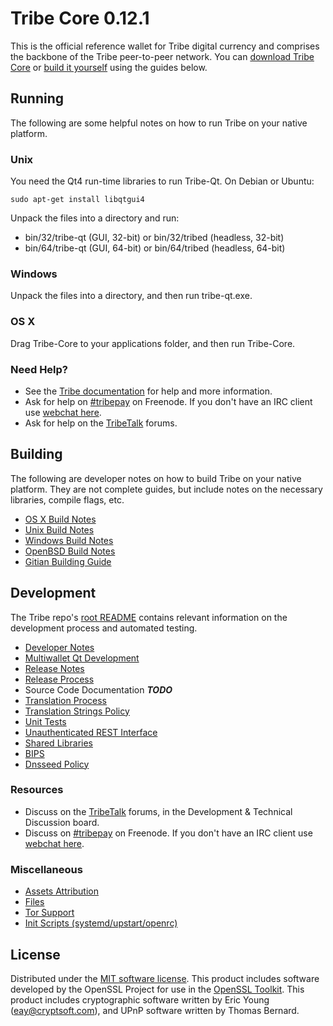 Tribe Core 0.12.1
=====================

This is the official reference wallet for Tribe digital currency and comprises the backbone of the Tribe peer-to-peer network. You can [download Tribe Core](https://www.tribe.org/downloads/) or [build it yourself](#building) using the guides below.

Running
---------------------
The following are some helpful notes on how to run Tribe on your native platform.

### Unix

You need the Qt4 run-time libraries to run Tribe-Qt. On Debian or Ubuntu:

	sudo apt-get install libqtgui4

Unpack the files into a directory and run:

- bin/32/tribe-qt (GUI, 32-bit) or bin/32/tribed (headless, 32-bit)
- bin/64/tribe-qt (GUI, 64-bit) or bin/64/tribed (headless, 64-bit)



### Windows

Unpack the files into a directory, and then run tribe-qt.exe.

### OS X

Drag Tribe-Core to your applications folder, and then run Tribe-Core.

### Need Help?

* See the [Tribe documentation](https://tribepay.atlassian.net/wiki/display/DOC)
for help and more information.
* Ask for help on [#tribepay](http://webchat.freenode.net?channels=tribepay) on Freenode. If you don't have an IRC client use [webchat here](http://webchat.freenode.net?channels=tribepay).
* Ask for help on the [TribeTalk](https://tribetalk.org/) forums.

Building
---------------------
The following are developer notes on how to build Tribe on your native platform. They are not complete guides, but include notes on the necessary libraries, compile flags, etc.

- [OS X Build Notes](build-osx.md)
- [Unix Build Notes](build-unix.md)
- [Windows Build Notes](build-windows.md)
- [OpenBSD Build Notes](build-openbsd.md)
- [Gitian Building Guide](gitian-building.md)

Development
---------------------
The Tribe repo's [root README](/README.md) contains relevant information on the development process and automated testing.

- [Developer Notes](developer-notes.md)
- [Multiwallet Qt Development](multiwallet-qt.md)
- [Release Notes](release-notes.md)
- [Release Process](release-process.md)
- Source Code Documentation ***TODO***
- [Translation Process](translation_process.md)
- [Translation Strings Policy](translation_strings_policy.md)
- [Unit Tests](unit-tests.md)
- [Unauthenticated REST Interface](REST-interface.md)
- [Shared Libraries](shared-libraries.md)
- [BIPS](bips.md)
- [Dnsseed Policy](dnsseed-policy.md)

### Resources
* Discuss on the [TribeTalk](https://tribetalk.org/) forums, in the Development & Technical Discussion board.
* Discuss on [#tribepay](http://webchat.freenode.net/?channels=tribepay) on Freenode. If you don't have an IRC client use [webchat here](http://webchat.freenode.net/?channels=tribepay).

### Miscellaneous
- [Assets Attribution](assets-attribution.md)
- [Files](files.md)
- [Tor Support](tor.md)
- [Init Scripts (systemd/upstart/openrc)](init.md)

License
---------------------
Distributed under the [MIT software license](http://www.opensource.org/licenses/mit-license.php).
This product includes software developed by the OpenSSL Project for use in the [OpenSSL Toolkit](https://www.openssl.org/). This product includes
cryptographic software written by Eric Young ([eay@cryptsoft.com](mailto:eay@cryptsoft.com)), and UPnP software written by Thomas Bernard.
